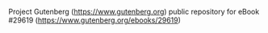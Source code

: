 Project Gutenberg (https://www.gutenberg.org) public repository for eBook #29619 (https://www.gutenberg.org/ebooks/29619)
